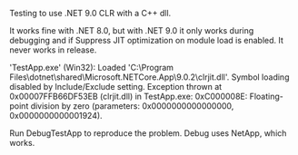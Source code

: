 Testing to use .NET 9.0 CLR with a C++ dll.

It works fine with .NET 8.0, but with .NET 9.0 it only works during debugging and if Suppress JIT optimization on module load is enabled. It never works in release.

'TestApp.exe' (Win32): Loaded 'C:\Program Files\dotnet\shared\Microsoft.NETCore.App\9.0.2\clrjit.dll'. Symbol loading disabled by Include/Exclude setting.
Exception thrown at 0x00007FFB66DF53EB (clrjit.dll) in TestApp.exe: 0xC000008E: Floating-point division by zero (parameters: 0x0000000000000000, 0x0000000000001924).

Run DebugTestApp to reproduce the problem. Debug uses NetApp, which works.